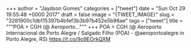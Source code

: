 
+++
author = "Jaydson Gomes"
categories = ["tweet"]
date = "Sun Oct 29 19:55:48 +0000 2017"
draft = false
image = "{TWEET_IMAGE}"
slug = "3281900c1db115397b4bfef3b3b97b452e5b96ae"
tags = ["tweet"]
title = """POA &gt; CGH (@ Aeroporto..."""
+++
POA &gt; CGH (@ Aeroporto Internacional de Porto Alegre / Salgado Filho (POA) - @aeroportoalegre in Porto Alegre, RS) https://t.co/9o9EOrkQXM
